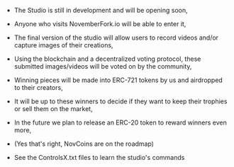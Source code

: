 - The Studio is still in development and will be opening soon,
- Anyone who visits NovemberFork.io will be able to enter it,
- The final version of the studio will allow users to record videos and/or capture images of their creations,
- Using the blockchain and a decentralized voting protocol, these submitted images/videos will be voted on by the community,
- Winning pieces will be made into ERC-721 tokens by us and airdropped to their creators, 
- It will be up to these winners to decide if they want to keep their trophies or sell them on the market,

- In the future we plan to release an ERC-20 token to reward winners even more,
- (Yes that's right, NovCoins are on the roadmap)

- See the ControlsX.txt files to learn the studio's commands
